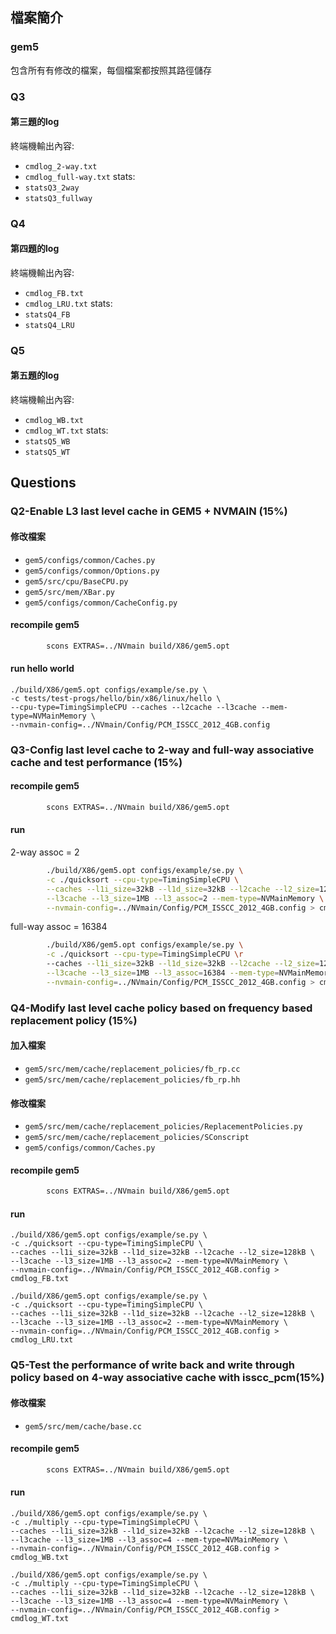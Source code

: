 ## 檔案簡介
### gem5
包含所有有修改的檔案，每個檔案都按照其路徑儲存
### Q3
#### 第三題的log
終端機輸出內容:
- `cmdlog_2-way.txt`
- `cmdlog_full-way.txt`
stats:
- `statsQ3_2way`
- `statsQ3_fullway`
### Q4
#### 第四題的log
終端機輸出內容:
- `cmdlog_FB.txt`
- `cmdlog_LRU.txt`
stats:
- `statsQ4_FB`
- `statsQ4_LRU`
### Q5
#### 第五題的log
終端機輸出內容:
- `cmdlog_WB.txt`
- `cmdlog_WT.txt`
stats:
- `statsQ5_WB`
- `statsQ5_WT`
## Questions
### Q2-Enable L3 last level cache in GEM5 + NVMAIN (15%)
#### 修改檔案
- `gem5/configs/common/Caches.py`
- `gem5/configs/common/Options.py`
- `gem5/src/cpu/BaseCPU.py`
- `gem5/src/mem/XBar.py`
- `gem5/configs/common/CacheConfig.py`
#### recompile gem5
```bash
        scons EXTRAS=../NVmain build/X86/gem5.opt
```
#### run hello world
```
./build/X86/gem5.opt configs/example/se.py \
-c tests/test-progs/hello/bin/x86/linux/hello \
--cpu-type=TimingSimpleCPU --caches --l2cache --l3cache --mem-type=NVMainMemory \
--nvmain-config=../NVmain/Config/PCM_ISSCC_2012_4GB.config
```
### Q3-Config last level cache to 2-way and full-way associative cache and test performance (15%)
#### recompile gem5
```bash
        scons EXTRAS=../NVmain build/X86/gem5.opt
```
#### run
2-way
assoc = 2
```bash
        ./build/X86/gem5.opt configs/example/se.py \
        -c ./quicksort --cpu-type=TimingSimpleCPU \
        --caches --l1i_size=32kB --l1d_size=32kB --l2cache --l2_size=128kB \
        --l3cache --l3_size=1MB --l3_assoc=2 --mem-type=NVMainMemory \
        --nvmain-config=../NVmain/Config/PCM_ISSCC_2012_4GB.config > cmdlog_2-way.txt
```
full-way
assoc = 16384
```bash
        ./build/X86/gem5.opt configs/example/se.py \
        -c ./quicksort --cpu-type=TimingSimpleCPU \r
        --caches --l1i_size=32kB --l1d_size=32kB --l2cache --l2_size=128kB \
        --l3cache --l3_size=1MB --l3_assoc=16384 --mem-type=NVMainMemory \
        --nvmain-config=../NVmain/Config/PCM_ISSCC_2012_4GB.config > cmdlog_full-way.txt
```
### Q4-Modify last level cache policy based on frequency based replacement policy (15%)
#### 加入檔案
- `gem5/src/mem/cache/replacement_policies/fb_rp.cc`
- `gem5/src/mem/cache/replacement_policies/fb_rp.hh`
#### 修改檔案
- `gem5/src/mem/cache/replacement_policies/ReplacementPolicies.py`
- `gem5/src/mem/cache/replacement_policies/SConscript`
- `gem5/configs/common/Caches.py`
#### recompile gem5
```bash
        scons EXTRAS=../NVmain build/X86/gem5.opt
```
#### run
```
./build/X86/gem5.opt configs/example/se.py \
-c ./quicksort --cpu-type=TimingSimpleCPU \
--caches --l1i_size=32kB --l1d_size=32kB --l2cache --l2_size=128kB \
--l3cache --l3_size=1MB --l3_assoc=2 --mem-type=NVMainMemory \
--nvmain-config=../NVmain/Config/PCM_ISSCC_2012_4GB.config > cmdlog_FB.txt
```
```
./build/X86/gem5.opt configs/example/se.py \
-c ./quicksort --cpu-type=TimingSimpleCPU \
--caches --l1i_size=32kB --l1d_size=32kB --l2cache --l2_size=128kB \
--l3cache --l3_size=1MB --l3_assoc=2 --mem-type=NVMainMemory \
--nvmain-config=../NVmain/Config/PCM_ISSCC_2012_4GB.config > cmdlog_LRU.txt
```
### Q5-Test the performance of write back and write through policy based on 4-way associative cache with isscc_pcm(15%) 
#### 修改檔案
- `gem5/src/mem/cache/base.cc`
#### recompile gem5
```bash
        scons EXTRAS=../NVmain build/X86/gem5.opt
```
#### run
```
./build/X86/gem5.opt configs/example/se.py \
-c ./multiply --cpu-type=TimingSimpleCPU \
--caches --l1i_size=32kB --l1d_size=32kB --l2cache --l2_size=128kB \
--l3cache --l3_size=1MB --l3_assoc=4 --mem-type=NVMainMemory \
--nvmain-config=../NVmain/Config/PCM_ISSCC_2012_4GB.config > cmdlog_WB.txt
```
```
./build/X86/gem5.opt configs/example/se.py \
-c ./multiply --cpu-type=TimingSimpleCPU \
--caches --l1i_size=32kB --l1d_size=32kB --l2cache --l2_size=128kB \
--l3cache --l3_size=1MB --l3_assoc=4 --mem-type=NVMainMemory \
--nvmain-config=../NVmain/Config/PCM_ISSCC_2012_4GB.config > cmdlog_WT.txt
```
